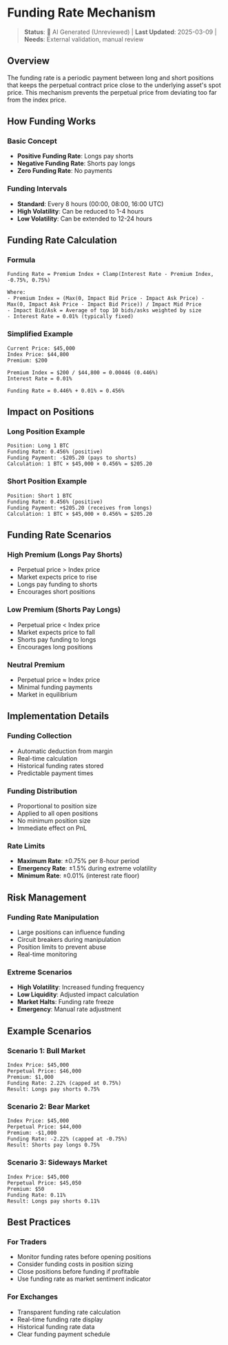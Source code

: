# Funding Rate Mechanism

> **Status**: 🤖 AI Generated (Unreviewed) | **Last Updated**: 2025-03-09 | **Needs**: External validation, manual review

## Overview

The funding rate is a periodic payment between long and short positions that keeps the perpetual contract price close to the underlying asset's spot price. This mechanism prevents the perpetual price from deviating too far from the index price.

## How Funding Works

### Basic Concept
- **Positive Funding Rate**: Longs pay shorts
- **Negative Funding Rate**: Shorts pay longs
- **Zero Funding Rate**: No payments

### Funding Intervals
- **Standard**: Every 8 hours (00:00, 08:00, 16:00 UTC)
- **High Volatility**: Can be reduced to 1-4 hours
- **Low Volatility**: Can be extended to 12-24 hours

## Funding Rate Calculation

### Formula
```
Funding Rate = Premium Index + Clamp(Interest Rate - Premium Index, -0.75%, 0.75%)

Where:
- Premium Index = (Max(0, Impact Bid Price - Impact Ask Price) - Max(0, Impact Ask Price - Impact Bid Price)) / Impact Mid Price
- Impact Bid/Ask = Average of top 10 bids/asks weighted by size
- Interest Rate = 0.01% (typically fixed)
```

### Simplified Example
```
Current Price: $45,000
Index Price: $44,800
Premium: $200

Premium Index = $200 / $44,800 = 0.00446 (0.446%)
Interest Rate = 0.01%

Funding Rate = 0.446% + 0.01% = 0.456%
```

## Impact on Positions

### Long Position Example
```
Position: Long 1 BTC
Funding Rate: 0.456% (positive)
Funding Payment: -$205.20 (pays to shorts)
Calculation: 1 BTC × $45,000 × 0.456% = $205.20
```

### Short Position Example
```
Position: Short 1 BTC
Funding Rate: 0.456% (positive)
Funding Payment: +$205.20 (receives from longs)
Calculation: 1 BTC × $45,000 × 0.456% = $205.20
```

## Funding Rate Scenarios

### High Premium (Longs Pay Shorts)
- Perpetual price > Index price
- Market expects price to rise
- Longs pay funding to shorts
- Encourages short positions

### Low Premium (Shorts Pay Longs)
- Perpetual price < Index price
- Market expects price to fall
- Shorts pay funding to longs
- Encourages long positions

### Neutral Premium
- Perpetual price ≈ Index price
- Minimal funding payments
- Market in equilibrium

## Implementation Details

### Funding Collection
- Automatic deduction from margin
- Real-time calculation
- Historical funding rates stored
- Predictable payment times

### Funding Distribution
- Proportional to position size
- Applied to all open positions
- No minimum position size
- Immediate effect on PnL

### Rate Limits
- **Maximum Rate**: ±0.75% per 8-hour period
- **Emergency Rate**: ±1.5% during extreme volatility
- **Minimum Rate**: ±0.01% (interest rate floor)

## Risk Management

### Funding Rate Manipulation
- Large positions can influence funding
- Circuit breakers during manipulation
- Position limits to prevent abuse
- Real-time monitoring

### Extreme Scenarios
- **High Volatility**: Increased funding frequency
- **Low Liquidity**: Adjusted impact calculation
- **Market Halts**: Funding rate freeze
- **Emergency**: Manual rate adjustment

## Example Scenarios

### Scenario 1: Bull Market
```
Index Price: $45,000
Perpetual Price: $46,000
Premium: $1,000
Funding Rate: 2.22% (capped at 0.75%)
Result: Longs pay shorts 0.75%
```

### Scenario 2: Bear Market
```
Index Price: $45,000
Perpetual Price: $44,000
Premium: -$1,000
Funding Rate: -2.22% (capped at -0.75%)
Result: Shorts pay longs 0.75%
```

### Scenario 3: Sideways Market
```
Index Price: $45,000
Perpetual Price: $45,050
Premium: $50
Funding Rate: 0.11%
Result: Longs pay shorts 0.11%
```

## Best Practices

### For Traders
- Monitor funding rates before opening positions
- Consider funding costs in position sizing
- Close positions before funding if profitable
- Use funding rate as market sentiment indicator

### For Exchanges
- Transparent funding rate calculation
- Real-time funding rate display
- Historical funding rate data
- Clear funding payment schedule 